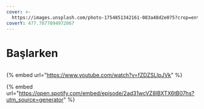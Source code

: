 ```yaml
---
cover: >-
  https://images.unsplash.com/photo-1754851342161-083a48d2e075?crop=entropy&cs=srgb&fm=jpg&ixid=M3wxOTcwMjR8MHwxfHJhbmRvbXx8fHx8fHx8fDE3NTY0MTk3NzF8&ixlib=rb-4.1.0&q=85
coverY: 477.7877094972067
---
```


# Başlarken



<figure><img src="https://images.unsplash.com/photo-1754206352604-0a4f13ca2a22?crop=entropy&#x26;cs=srgb&#x26;fm=jpg&#x26;ixid=M3wxOTcwMjR8MHwxfHJhbmRvbXx8fHx8fHx8fDE3NTY0MTk3OTN8&#x26;ixlib=rb-4.1.0&#x26;q=85" alt=""><figcaption></figcaption></figure>

{% embed url="https://www.youtube.com/watch?v=fZDZSLlpJVk" %}

{% embed url="https://open.spotify.com/embed/episode/2ad31wcVZ8lBXTX6tB07hs?utm_source=generator" %}

